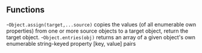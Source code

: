 ## Functions
-`Object.assign(target,...source)` copies the values (of all enumerable own properties) from one or more source objects to a target object, return the target object.
-`Object.entries(obj)` returns an array of a given object's own enumerable string-keyed property [key, value] pairs